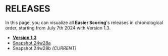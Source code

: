 # RELEASES
In this page, you can visualize all **Easier Scoring**'s releases in chronological order, starting from July 7th 2024 with Version 1.3.
- **[Version 1.3](https://github.com/cerloCasa/Easier-Scoring/releases/tag/v1.3)**
- [Snapshot 24w28a](https://github.com/cerloCasa/Easier-Scoring/releases/tag/snapshot-24w28a)
- Snapshot 24w28b *(CURRENT)*
